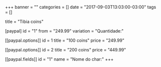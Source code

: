 +++
banner = ""
categories = []
date = "2017-09-03T13:03:00-03:00"
tags = []

title = "Tibia coins"

[paypal]
id = "1"
from = "249.99"
variation = "Quantidade:"

[[paypal.options]]
id = 1
title = "100 coins"
price = "249.99"

[[paypal.options]]
id = 2
title = "200 coins"
price = "449.99"

[[paypal.fields]]
id = "1"
name = "Nome do char:"
+++
